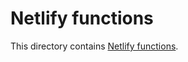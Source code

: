 # Netlify functions

This directory contains [Netlify functions](https://docs.netlify.com/functions/overview/).
